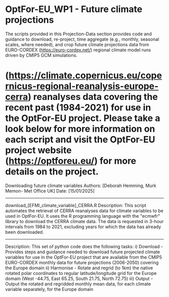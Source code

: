 # OptFor-EU_WP1 - Future climate projections
The scripts provided in this Projection-Data section provides code and guidance to download, re-project, time aggregate (e.g., monthly, seasonal scales, where needed), and crop future climate projections data from EURO-CORDEX (https://euro-cordex.net/) regional climate model runs driven by CMIP5 GCM simulations.

(https://climate.copernicus.eu/copernicus-regional-reanalysis-europe-cerra) reanalyses data covering the recent past (1984-2021) for use in the OptFor-EU project. Please take a look below for more information on each script and visit the OptFor-EU project website (https://optforeu.eu/) for more details on the project.
============================================================
Downloading future climate variables
Authors: [Deborah Hemming, Murk Memon- Met Office UK]
Date: [15/01/2025]


**************************************
download_[EFMI_climate_variable]_CERRA.R
Description:
This script automates the retrieval of CERRA reanalyses data for climate variables to be used in OptFor-EU. It uses the R programming language with the "ecmwfr" library to download the CERRA climate data.
The data is requested in 3-hour intervals from 1984 to 2021, excluding years for which the data has already been downloaded.
**************************************

Description:
This set of python code does the following tasks:
  i) Download - Provides steps and guidance needed to download future projected climate variables for use in the OptFor-EU project that are available from the CMIP5 EURO-CORDEX monthly data for future projections (2006-2050) covering the Europe domain
  ii) Harmonise - Rotate and regrid (to 1km) the native rotated polar coordinates to regular latitude/longitude grid for the Europe domain (West -44.75, East 65.25, South 21.75, North 72.75)
  iii) Output - Output the rotated and regridded monthly mean data, for each climate variable separately, for the Europe domain
